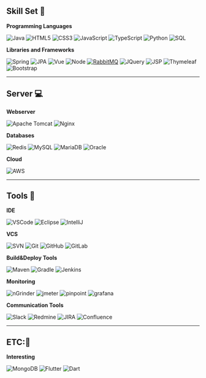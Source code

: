 
## Skill Set 💪
**Programming Languages**

![Java](https://img.shields.io/badge/JAVA-007396.svg?&style=for-the-badge&logo=java&logoColor=white)
![HTML5](https://img.shields.io/badge/HTML5-E34F26.svg?&style=for-the-badge&logo=html5&logoColor=white)
![CSS3](https://img.shields.io/badge/CSS3-%231572B6.svg?&style=for-the-badge&logo=css3&logoColor=white)
![JavaScript](https://img.shields.io/badge/JAVASCRIPT-323330.svg?&style=for-the-badge&logo=javascript&logoColor=%23F7DF1E)
![TypeScript](https://img.shields.io/badge/TYPESCRIPT-%23007ACC.svg?&style=for-the-badge&logo=typescript&logoColor=white)
![Python](https://img.shields.io/badge/PYTHON-3776AB.svg?&style=for-the-badge&logo=python&logoColor=white)
![SQL](https://img.shields.io/badge/SQL-007396.svg?&style=for-the-badge&logo=sql&logoColor=white)

**Libraries and Frameworks**

![Spring](https://img.shields.io/badge/SPRING-6DB33F.svg?&style=for-the-badge&logo=spring&logoColor=white)
![JPA](https://img.shields.io/badge/JPA-121011.svg?&style=for-the-badge&logo=jpa&logoColor=white)
![Vue](https://img.shields.io/badge/-Vue-222222?style=for-the-badge&logo=Vue.js)
![Node](https://img.shields.io/badge/-Nodejs-43853d?style=for-the-badge&logo=Node.js&logoColor=white)
[![RabbitMQ](https://img.shields.io/badge/-RabbitMQ-FF6600?style=for-the-badge&logo=RabbitMQ&logoColor=ffffff)](https://www.rabbitmq.com/)
![JQuery](https://img.shields.io/badge/JQUERY-0769AD.svg?&style=for-the-badge&logo=jquery&logoColor=white)
![JSP](https://img.shields.io/badge/JSP-323330.svg?&style=for-the-badge&logo=JSP&logoColor=white)
![Thymeleaf](https://img.shields.io/badge/Thymeleaf-269539.svg?&style=for-the-badge&logo=Thymeleaf&logoColor=white)
![Bootstrap](https://img.shields.io/badge/-Bootstrap-563D7C?style=for-the-badge&logo=bootstrap)

<hr>

## Server 💻
**Webserver**

![Apache Tomcat](https://img.shields.io/badge/Apache_Tomcat-269539.svg?&style=for-the-badge&logo=apache&logoColor=white)
![Nginx](https://img.shields.io/badge/NGINX-269539.svg?&style=for-the-badge&logo=nginx&logoColor=white)

**Databases**

![Redis](https://img.shields.io/badge/REDIS-DC382D.svg?&style=for-the-badge&logo=redis&logoColor=white)
![MySQL](https://img.shields.io/badge/MySQL-4479A1.svg?&style=for-the-badge&logo=mysql&logoColor=white)
![MariaDB](https://img.shields.io/badge/MARIADB-4479A1.svg?&style=for-the-badge&logo=mariadb&logoColor=white)
![Oracle](https://img.shields.io/badge/ORACLE-F80000.svg?&style=for-the-badge&logo=oracle&logoColor=white)

**Cloud**

![AWS](https://img.shields.io/badge/AMAZON%20AWS-232F3E.svg?&style=for-the-badge&logo=amazon-aws&logoColor=white)

<hr>

## Tools 🧰
**IDE**

![VSCode](https://img.shields.io/badge/VSCODE-007ACC.svg?&style=for-the-badge&logo=visual-studio-code)
![Eclipse](https://img.shields.io/badge/ECLIPSE-2C2255.svg?&style=for-the-badge&logo=eclipse)
![IntelliJ](https://img.shields.io/badge/INTELLIJ-000000.svg?&style=for-the-badge&logo=intellij-idea)

**VCS**

![SVN](https://img.shields.io/badge/SVN-%23F05033.svg?&style=for-the-badge&logo=subversion&logoColor=white)
![Git](https://img.shields.io/badge/GIT-%23F05033.svg?&style=for-the-badge&logo=git&logoColor=white)
![GitHub](https://img.shields.io/badge/GITHUB-%23121011.svg?&style=for-the-badge&logo=github&logoColor=white)
![GitLab](https://img.shields.io/badge/GITLAB-%23181717.svg?&style=for-the-badge&logo=gitlab&logoColor=white)

**Build&Deploy Tools**

![Maven](https://img.shields.io/badge/MAVEN-C71A36.svg?&style=for-the-badge&logo=apache-maven)
![Gradle](https://img.shields.io/badge/GRADLE-02303A.svg?&style=for-the-badge&logo=gradle)
![Jenkins](https://img.shields.io/badge/Jenkins-02303A.svg?&style=for-the-badge&logo=Jenkins)

**Monitoring**

![nGrinder](https://img.shields.io/badge/nGrinder-0769AD.svg?&style=for-the-badge&logo=nGrinder&logoColor=white)
![jmeter](https://img.shields.io/badge/jmeter-0769AD.svg?&style=for-the-badge&logo=jmeter&logoColor=white)
![pinpoint](https://img.shields.io/badge/pinpoint-323330.svg?&style=for-the-badge&logo=pinpoint&logoColor=white)
![grafana](https://img.shields.io/badge/grafana-269539.svg?&style=for-the-badge&logo=grafana&logoColor=white)

**Communication Tools**

![Slack](https://img.shields.io/badge/Slack-%23F05033.svg?&style=for-the-badge&logo=Slack&logoColor=white)
![Redmine](https://img.shields.io/badge/Redmine-%23F05033.svg?&style=for-the-badge&logo=Redmine&logoColor=white)
![JIRA](https://img.shields.io/badge/JIRA-%23F05033.svg?&style=for-the-badge&logo=JIRA&logoColor=white)
![Confluence](https://img.shields.io/badge/Confluence-%23F05033.svg?&style=for-the-badge&logo=Confluence&logoColor=white)

<hr>

## ETC:🌱
**Interesting**

![MongoDB](https://img.shields.io/badge/MONGODB-47A248.svg?&style=for-the-badge&logo=mongodb&logoColor=white)
![Flutter](https://img.shields.io/badge/FLUTTER-02569B.svg?&style=for-the-badge&logo=flutter&logoColor=white)
![Dart](https://img.shields.io/badge/DART-%230175C2.svg?&style=for-the-badge&logo=dart&logoColor=white)

<!--
**mirato/mirato** is a ✨ _special_ ✨ repository because its `README.md` (this file) appears on your GitHub profile.

Here are some ideas to get you started:

- 🔭 I’m currently working on ...
- 🌱 I’m currently learning ...
- 👯 I’m looking to collaborate on ...
- 🤔 I’m looking for help with ...
- 💬 Ask me about ...
- 📫 How to reach me: ...
- 😄 Pronouns: ...
- ⚡ Fun fact: ...
-->
